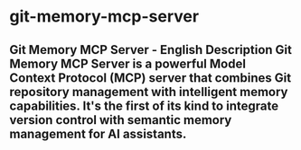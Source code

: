 # git-memory-mcp-server
## Git Memory MCP Server - English Description Git Memory MCP Server is a powerful Model Context Protocol (MCP) server that combines Git repository management with intelligent memory capabilities. It's the first of its kind to integrate version control with semantic memory management for AI assistants.
